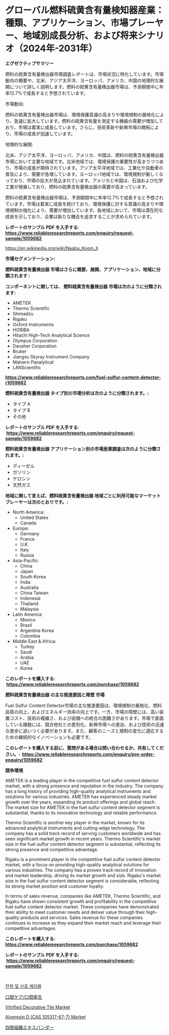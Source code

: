 <p><h1>グローバル燃料硫黄含有量検知器産業：種類、アプリケーション、市場プレーヤー、地域別成長分析、および将来シナリオ（2024年-2031年）</h1></p><p><strong>エグゼクティブサマリー</strong></p>
<p><p>燃料の硫黄含有量検出器市場調査レポートは、市場状況に特化しています。市場動向の概要や、北米、アジア太平洋、ヨーロッパ、アメリカ、中国の地理的な展開について詳しく説明します。燃料の硫黄含有量検出器市場は、予測期間中に年率12.7%で成長すると予想されています。</p><p>市場動向:</p><p>燃料の硫黄含有量検出器市場は、環境保護意識の高まりや環境規制の厳格化により、急速に拡大しています。燃料の硫黄含有量を測定する機器の需要が増加しており、市場は着実に成長しています。さらに、技術革新や新興市場の開拓により、市場の成長が加速しています。</p><p>地理的な展開:</p><p>北米、アジア太平洋、ヨーロッパ、アメリカ、中国は、燃料の硫黄含有量検出器市場において主要な地域です。北米地域では、環境保護の重要性が高まりつつあり、市場の成長が期待されています。アジア太平洋地域では、工業化や自動車の普及により、需要が急増しています。ヨーロッパ地域では、環境規制が厳しくなっており、市場の拡大が見込まれています。アメリカと中国は、石油および化学工業が発展しており、燃料の硫黄含有量検出器の需要が高まっています。</p><p>燃料の硫黄含有量検出器市場は、予測期間中に年率12.7%で成長すると予想されています。市場は着実に成長を続けており、環境保護に対する意識の高まりや環境規制の強化により、需要が増加しています。各地域において、市場は潜在的な成長を示しており、企業は新たな機会を追求することが求められています。</p></p>
<p><strong>レポートのサンプル PDF を入手する: <a href="https://www.reliableresearchreports.com/enquiry/request-sample/1059682">https://www.reliableresearchreports.com/enquiry/request-sample/1059682</a></strong></p>
<p><a href="https://en.wikipedia.org/wiki/Naaba_Koom_II">https://en.wikipedia.org/wiki/Naaba_Koom_II</a></p>
<p><strong>市場セグメンテーション:</strong></p>
<p><strong> 燃料硫黄含有量検出器 市場はさらに概要、展開、アプリケーション、地域に分類されます :</strong></p>
<p><strong>コンポーネントに関しては、 燃料硫黄含有量検出器 市場は次のように分類されます: &nbsp;</strong></p>
<p><ul><li>AMETEK</li><li>Thermo Scientific</li><li>Shimadzu</li><li>Rigaku</li><li>Oxford-Instruments</li><li>HORIBA</li><li>Hitachi High-Tech Analytical Science</li><li>Olympus Corporation</li><li>Danaher Corporation</li><li>Bruker</li><li>Jiangsu Skyray Instrument Company</li><li>Malvern Panalytical</li><li>LANScientific</li></ul></p>
<p><strong><a href="https://www.reliableresearchreports.com/fuel-sulfur-content-detector-r1059682">https://www.reliableresearchreports.com/fuel-sulfur-content-detector-r1059682</a></strong></p>
<p><strong> 燃料硫黄含有量検出器 タイプ別の市場分析は次のように分類されます。:</strong></p>
<p><ul><li>タイプ A</li><li>タイプ B</li><li>その他</li></ul></p>
<p><strong>レポートのサンプル PDF を入手する: &nbsp;<a href="https://www.reliableresearchreports.com/enquiry/request-sample/1059682">https://www.reliableresearchreports.com/enquiry/request-sample/1059682</a></strong></p>
<p><strong> 燃料硫黄含有量検出器 アプリケーション別の市場産業調査は次のように分類されます。:</strong></p>
<p><ul><li>ディーゼル</li><li>ガソリン</li><li>ケロシン</li><li>天然ガス</li></ul></p>
<p><strong>地域に関して言えば、燃料硫黄含有量検出器 地域ごとに利用可能なマーケットプレーヤーは次のとおりです。:</strong></p>
<p><ul>
    <li>
        North America:
        <ul>
            <li>United States</li>
            <li>Canada</li>
        </ul>
    </li>
    <li>
        Europe:
        <ul>
            <li>Germany</li>
            <li>France</li>
            <li>U.K.</li>
            <li>Italy</li>
            <li>Russia</li>
        </ul>
    </li>
    <li>
        Asia-Pacific:
        <ul>
            <li>China</li>
            <li>Japan</li>
            <li>South Korea</li>
            <li>India</li>
            <li>Australia</li>
            <li>China Taiwan</li>
            <li>Indonesia</li>
            <li>Thailand</li>
            <li>Malaysia</li>
        </ul>
    </li>
    <li>
        Latin America:
        <ul>
            <li>Mexico</li>
            <li>Brazil</li>
            <li>Argentina Korea</li>
            <li>Colombia</li>
        </ul>
    </li>
    <li>
        Middle East & Africa:
        <ul>
            <li>Turkey</li>
            <li>Saudi</li>
            <li>Arabia</li>
            <li>UAE</li>
            <li>Korea</li>
        </ul>
    </li>
    </ul></p>
<p><strong>このレポートを購入する: &nbsp;<a href="https://www.reliableresearchreports.com/purchase/1059682">https://www.reliableresearchreports.com/purchase/1059682</a></strong></p>
<p><strong>燃料硫黄含有量検出器 の主な推進要因と障壁 市場</strong></p>
<p><p>Fuel Sulfur Content Detector市場の主な推進要因は、環境規制の厳格化、燃料品質の向上、およびエネルギー効率の向上です。一方、市場の障壁には、高い装置コスト、技術の複雑さ、および設備への統合の困難さがあります。市場で直面している課題には、競合他社との差別化、新興市場への進出、および技術の迅速な進歩に追いつく必要があります。また、顧客のニーズと規制の変化に適応するための継続的なイノベーションも必要です。</p></p>
<p><strong>このレポートを購入する前に、質問がある場合は問い合わせるか、共有してください。:&nbsp; <a href="https://www.reliableresearchreports.com/enquiry/pre-order-enquiry/1059682">https://www.reliableresearchreports.com/enquiry/pre-order-enquiry/1059682</a></strong></p>
<p><strong>競争環境</strong></p>
<p><p>AMETEK is a leading player in the competitive fuel sulfur content detector market, with a strong presence and reputation in the industry. The company has a long history of providing high-quality analytical instruments and solutions for various industries. AMETEK has experienced steady market growth over the years, expanding its product offerings and global reach. The market size for AMETEK in the fuel sulfur content detector segment is substantial, thanks to its innovative technology and reliable performance.</p><p>Thermo Scientific is another key player in the market, known for its advanced analytical instruments and cutting-edge technology. The company has a solid track record of serving customers worldwide and has seen significant market growth in recent years. Thermo Scientific's market size in the fuel sulfur content detector segment is substantial, reflecting its strong presence and competitive advantage.</p><p>Rigaku is a prominent player in the competitive fuel sulfur content detector market, with a focus on providing high-quality analytical solutions for various industries. The company has a proven track record of innovation and market leadership, driving its market growth and size. Rigaku's market size in the fuel sulfur content detector segment is considerable, reflecting its strong market position and customer loyalty.</p><p>In terms of sales revenue, companies like AMETEK, Thermo Scientific, and Rigaku have shown consistent growth and profitability in the competitive fuel sulfur content detector market. These companies have demonstrated their ability to meet customer needs and deliver value through their high-quality products and services. Sales revenue for these companies continues to increase as they expand their market reach and leverage their competitive advantages.</p></p>
<p><strong>このレポートを購入する: &nbsp; <a href="https://www.reliableresearchreports.com/purchase/1059682">https://www.reliableresearchreports.com/purchase/1059682</a></strong></p>
<p><strong>レポートのサンプル PDF を入手する: &nbsp;<a href="https://www.reliableresearchreports.com/enquiry/request-sample/1059682">https://www.reliableresearchreports.com/enquiry/request-sample/1059682</a></strong><strong></strong></p>
<p>&nbsp;</p>
<p><p><a href="https://github.com/rahat-gis/Market-Research-Report-List-1/blob/main/2540331144742.md">전원 및 신호 케이블</a></p><p><a href="https://github.com/RudyBoyer2017/Market-Research-Report-List-1/blob/main/3557042138633.md">口腔ケア/口腔衛生</a></p><p><a href="https://github.com/mharielmesa/Market-Research-Report-List-3/blob/main/vitrified-decorative-tile-market.md">Vitrified Decorative Tile Market</a></p><p><a href="https://github.com/moyahfrancoestellec51j635wcx/Market-Research-Report-List-3/blob/main/aloeresin-d-cas-105317-67-7-market.md">Aloeresin D (CAS 105317-67-7) Market</a></p><p><a href="https://github.com/MosesSpinka1914/Market-Research-Report-List-2/blob/main/2299106138632.md">四肢組織エキスパンダー</a></p></p>